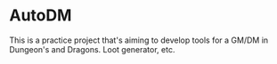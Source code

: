 # AutoDM
This is a practice project that's aiming to develop tools for a GM/DM in Dungeon's and Dragons. Loot generator, etc.

